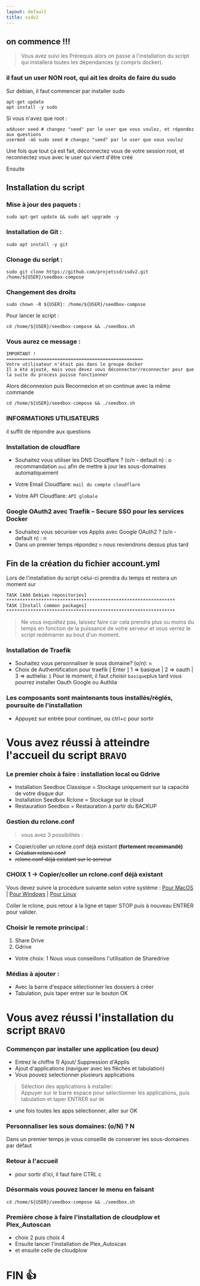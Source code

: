 ```yaml
---
layout: default
title: ssdv2
---
```

## on commence !!!
> Vous avez suivi les Prérequis alors on passe à l'installation du script qui installera toutes les dépendances (y compris docker).

### il faut un user NON root, qui ait les droits de faire du sudo

Sur debian, il faut commencer par installer sudo
``` 
apt-get update
apt install -y sudo
```

Si vous n'avez que root :
``` 
adduser seed # changez "seed" par le user que vous voulez, et répondez aux questions
usermod -aG sudo seed # changez "seed" par le user que vous voulez
```
Une fois que tout ça est fait, déconnectez vous de votre session root, et reconnectez vous avec le user qui vient d'être créé

Ensuite

## Installation du script
### Mise à jour des paquets :
```
sudo apt-get update && sudo apt upgrade -y
```
### Installation de Git :
```
sudo apt install -y git
```
### Clonage du script :
```
sudo git clone https://github.com/projetssd/ssdv2.git /home/${USER}/seedbox-compose
```
### Changement des droits
```
sudo chown -R ${USER}: /home/${USER}/seedbox-compose
```
Pour lancer le script :
```
cd /home/${USER}/seedbox-compose && ./seedbox.sh
```

### Vous aurez ce message : 
```
IMPORTANT !
===================================================
Votre utilisateur n'était pas dans le groupe docker
Il a été ajouté, mais vous devez vous déconnecter/reconnecter pour que la suite du process puisse fonctionner
```
Alors déconnexion puis Reconnexion et on continue avec la même commande
```
cd /home/${USER}/seedbox-compose && ./seedbox.sh
```

### INFORMATIONS UTILISATEURS
il suffit de répondre aux questions  

### Installation de cloudflare 
* Souhaitez vous utiliser les DNS Cloudflare ? (o/n - default n) : o
recommandation ``oui`` afin de mettre à jour les sous-domaines automatiquement  

* Votre Email Cloudflare: ``mail du compte cloudflare``
* Votre API Cloudflare: ``API globale``

### Google OAuth2 avec Traefik – Secure SSO pour les services Docker
* Souhaitez vous sécuriser vos Applis avec Google OAuth2 ? (o/n - default n) : n
* Dans un premier temps répondez ``n`` nous reviendrons dessus plus tard

## Fin de la création du fichier account.yml

Lors de l'installation du script celui-ci prendra du temps et restera un moment sur

```
TASK [Add Debian repositories] ***************************************************************
TASK [Install common packages] ***************************************************************
```
> Ne vous inquiétez pas, laissez faire car cela prendra plus ou moins du temps en fonction de la puissance de votre serveur et vous verrez le script redémarrer au bout d'un moment.


### Installation de Traefik
* Souhaitez vous personnaliser le sous domaine? (o/n): ``n``
* Choix de Authentification pour traefik [ Enter ] 1 => basique | 2 => oauth | 3 => authelia: ``1``
Pour le moment, il faut choisir ``basique``plus tard vous pourrez installer Oauth Google ou Authlia

### Les composants sont maintenants tous installés/réglés, poursuite de l'installation
* Appuyez sur entrée pour continuer, ou ctrl+c pour sortir


# Vous avez réussi à atteindre l'accueil du script ``BRAVO``


### Le premier choix à faire : installation local ou Gdrive
* Installation Seedbox Classique = Stockage uniquement sur la capacité de votre disque dur
* Installation Seedbox Rclone = Stockage sur le cloud
* Restauration Seedbox = Restauration à partir du BACKUP

### Gestion du rclone.conf
> vous avez 3 possibilités :

* Copier/coller un rclone.conf déjà existant **(fortement recommandé)**
* ~~Création rclone.conf~~
* ~~rclone.conf déjà existant sur le serveur~~  

### CHOIX 1 -> Copier/coller un rclone.conf déjà existant  

Vous devez suivre la procédure suivante selon votre système : [Pour MacOS](Cr%C3%A9ation-remote-rclone-(MacOS)) | [Pour Windows](Cr%C3%A9ation-remote-rclone-(Windows)) | [Pour Linux](Cr%C3%A9ation-remote-rclone-(Linux))

Coller le rclone, puis retour à la ligne et taper STOP puis à nouveau ENTRER pour valider.  


### Choisir le remote principal :

   1) Share Drive 
   2) Gdrive 

* Votre choix: 1
Nous vous conseillons l'utilisation de Sharedrive  


### Médias à ajouter :  
* Avec la barre d'espace sélectionner les dossiers à créer
* Tabulation, puis taper entrer sur le bouton OK  

# Vous avez réussi l'installation du script ``BRAVO``


### Commençon par installer une application (ou deux)
* Entrez le chiffre 1) Ajout/ Suppression d'Applis
* Ajout d'applications (naviguer avec les flêches et tabulation)
* Vous pouvez selectionner plusieurs applications 
> Sélection des applications à installer:  
Appuyer sur le barre espace pour sélectionner les applications, puis tabulation et taper ENTRER sur `OK`  
* une fois toutes les apps sélectionner, aller sur OK

### Personnaliser les sous domaines: (o/N) ? N
Dans un premier temps je vous conseille de conserver les sous-domaines par défaut


### Retour à l'accueil 
* pour sortir d'ici, il faut faire CTRL c

### Désormais vous pouvez lancer le menu en faisant 
```
cd /home/${USER}/seedbox-compose && ./seedbox.sh
```

### Première chose à faire l'installation de cloudplow et Plex_Autoscan
* choix 2 puis choix 4
* Ensuite lancer l'installation de Plex_Autoscan
* et ensuite celle de cloudplow



# FIN 👍